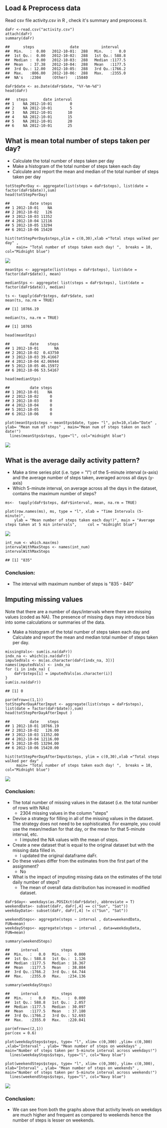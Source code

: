 Load & Preprocess data
----------------------

Read csv file activity.csv in R , check it's summary and preprocess it.

    daFr <-read.csv("activity.csv")
    attach(daFr)
    summary(daFr)

    ##      steps                date          interval     
    ##  Min.   :  0.00   2012-10-01:  288   Min.   :   0.0  
    ##  1st Qu.:  0.00   2012-10-02:  288   1st Qu.: 588.8  
    ##  Median :  0.00   2012-10-03:  288   Median :1177.5  
    ##  Mean   : 37.38   2012-10-04:  288   Mean   :1177.5  
    ##  3rd Qu.: 12.00   2012-10-05:  288   3rd Qu.:1766.2  
    ##  Max.   :806.00   2012-10-06:  288   Max.   :2355.0  
    ##  NA's   :2304     (Other)   :15840

    daFr$date <- as.Date(daFr$date, "%Y-%m-%d")
    head(daFr)

    ##   steps       date interval
    ## 1    NA 2012-10-01        0
    ## 2    NA 2012-10-01        5
    ## 3    NA 2012-10-01       10
    ## 4    NA 2012-10-01       15
    ## 5    NA 2012-10-01       20
    ## 6    NA 2012-10-01       25

What is mean total number of steps taken per day?
-------------------------------------------------

-   Calculate the total number of steps taken per day
-   Make a histogram of the total number of steps taken each day
-   Calculate and report the mean and median of the total number of
    steps taken per day

<!-- -->

    totStepPerDay <- aggregate(list(steps = daFr$steps), list(date = factor(daFr$date)),sum)
    head(totStepPerDay)

    ##         date steps
    ## 1 2012-10-01    NA
    ## 2 2012-10-02   126
    ## 3 2012-10-03 11352
    ## 4 2012-10-04 12116
    ## 5 2012-10-05 13294
    ## 6 2012-10-06 15420

    hist(totStepPerDay$steps,ylim = c(0,30),xlab ="Total steps walked per day" ,
         main= "Total number of steps taken each day! ",  breaks = 10, col="Midnight blue") 

![](PA1_template_files/figure-markdown_strict/unnamed-chunk-2-1.png)

    meanStps <- aggregate(list(steps = daFr$steps), list(date = factor(daFr$date)), mean)

    medianStps <- aggregate( list(steps = daFr$steps), list(date = factor(daFr$date)), median)

    ts <- tapply(daFr$steps, daFr$date, sum)
    mean(ts, na.rm = TRUE)

    ## [1] 10766.19

    median(ts, na.rm = TRUE)

    ## [1] 10765

    head(meanStps)

    ##         date    steps
    ## 1 2012-10-01       NA
    ## 2 2012-10-02  0.43750
    ## 3 2012-10-03 39.41667
    ## 4 2012-10-04 42.06944
    ## 5 2012-10-05 46.15972
    ## 6 2012-10-06 53.54167

    head(medianStps)

    ##         date steps
    ## 1 2012-10-01    NA
    ## 2 2012-10-02     0
    ## 3 2012-10-03     0
    ## 4 2012-10-04     0
    ## 5 2012-10-05     0
    ## 6 2012-10-06     0

    plot(meanStps$steps ~ meanStps$date, type= "l", pch=10,xlab="Date" , ylab= "Mean num of steps" , main="Mean num of steps taken on each date!")
      lines(meanStps$steps, type="l", col="midnight blue")

![](PA1_template_files/figure-markdown_strict/unnamed-chunk-3-1.png)

What is the average daily activity pattern?
-------------------------------------------

-   Make a time series plot (i.e. type = "l") of the 5-minute
    interval (x-axis) and the average number of steps taken, averaged
    across all days (y-axis)
-   Which 5-minute interval, on average across all the days in the
    dataset, contains the maximum number of steps?

<!-- -->

    ms<-  tapply(daFr$steps, daFr$interval, mean, na.rm = TRUE)

    plot(row.names(ms), ms, type = "l", xlab = "Time Intervals (5-minute)", 
        ylab = "Mean number of steps taken each day!)", main = "Average steps taken at 5 min intervals",     col = "midnight blue")

![](PA1_template_files/figure-markdown_strict/unnamed-chunk-4-1.png)

    int_num <- which.max(ms)
    intervalWithMaxSteps <- names(int_num)
    intervalWithMaxSteps

    ## [1] "835"
    
 
 ### Conclusion:

-  The interval with maximum number of steps is "835 - 840"

Imputing missing values
-----------------------

Note that there are a number of days/intervals where there are missing
values (coded as NA). The presence of missing days may introduce bias
into some calculations or summaries of the data.

-   Make a histogram of the total number of steps taken each day and
    Calculate and report the mean and median total number of steps taken
    per day.

<!-- -->

    missingVals<- sum(is.na(daFr))
    indx_na <- which(is.na(daFr))
    imputedVals <- ms[as.character(daFr[indx_na, 3])]
    names(imputedVals) <- indx_na
    for (i in indx_na) {
        daFr$steps[i] = imputedVals[as.character(i)]
    }
    sum(is.na(daFr))

    ## [1] 0

    par(mfrow=c(1,1))
    totStepPerDayAfterImput <- aggregate(list(steps = daFr$steps), list(date = factor(daFr$date)),sum)
    head(totStepPerDayAfterImput )

    ##         date    steps
    ## 1 2012-10-01 10766.19
    ## 2 2012-10-02   126.00
    ## 3 2012-10-03 11352.00
    ## 4 2012-10-04 12116.00
    ## 5 2012-10-05 13294.00
    ## 6 2012-10-06 15420.00

    hist(totStepPerDayAfterImput$steps, ylim = c(0,30),xlab ="Total steps walked per day" ,
         main= "Total number of steps taken each day! ",  breaks = 10, col="Midnight blue") 

![](PA1_template_files/figure-markdown_strict/unnamed-chunk-5-1.png)

### Conclusion:

-   The total number of missing values in the dataset (i.e. the total
    number of rows with NAs)
    -   2304 missing values in the column "steps"
-   Devise a strategy for filling in all of the missing values in
    the dataset. The strategy does not need to be sophisticated. For
    example, you could use the mean/median for that day, or the mean for
    that 5-minute interval, etc.
    -   I imputed the NA values with the mean of steps.
-   Create a new dataset that is equal to the original dataset but with
    the missing data filled in.
    -   I updated the original dataframe daFr.
-   Do these values differ from the estimates from the first part of the
    assignment?
    -   No
-   What is the impact of imputing missing data on the estimates of the
    total daily number of steps?
    -   The mean of overall data distribution has increased in
        modified dataset.

<!-- -->

    daFr$day<- weekdays(as.POSIXct(daFr$date), abbreviate = T)
    weekendData<- subset(daFr, daFr[,4] == c("Sun", "Sat"))
    weekdayData<- subset(daFr, daFr[,4] != c("Sun", "Sat"))

    weekendSteps<- aggregate(steps ~ interval , data=weekendData, FUN=mean)
    weekdaySteps<- aggregate(steps ~ interval , data=weekdayData, FUN=mean)

    summary(weekendSteps)

    ##     interval          steps        
    ##  Min.   :   0.0   Min.   :  0.000  
    ##  1st Qu.: 588.8   1st Qu.:  1.126  
    ##  Median :1177.5   Median : 18.367  
    ##  Mean   :1177.5   Mean   : 38.884  
    ##  3rd Qu.:1766.2   3rd Qu.: 64.744  
    ##  Max.   :2355.0   Max.   :234.136

    summary(weekdaySteps)

    ##     interval          steps        
    ##  Min.   :   0.0   Min.   :  0.000  
    ##  1st Qu.: 588.8   1st Qu.:  2.057  
    ##  Median :1177.5   Median : 30.097  
    ##  Mean   :1177.5   Mean   : 37.180  
    ##  3rd Qu.:1766.2   3rd Qu.: 52.693  
    ##  Max.   :2355.0   Max.   :220.041

    par(mfrow=c(2,1))
    par(cex = 0.6)

    plot(weekdaySteps$steps, type= "l", xlim= c(0,300) ,ylim= c(0,300) ,xlab="Interval" , ylab= "Mean number of steps on weekdays" , main="Number of steps taken per 5-minute interval across weekdays!")
      lines(weekdaySteps$steps, type="l", col="Navy blue")

    plot(weekendSteps$steps, type= "l", xlim= c(0,300), ylim= c(0,300), xlab="Interval" , ylab= "Mean number of steps on weekends" , main="Number of steps taken per 5-minute interval across weekends!")
      lines(weekendSteps$steps, type="l", col="Navy blue")

![](PA1_template_files/figure-markdown_strict/unnamed-chunk-6-1.png)

### Conclusion:

-   We can see from both the graphs above that activity levels on
    weekdays are much higher and frequent as compared to weekends hence
    the number of steps is lesser on weekends.
